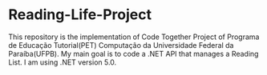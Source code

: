 # Reading-Life-Project

This repository is the implementation of Code Together Project of Programa de Educação Tutorial(PET) Computação da Universidade Federal da Paraíba(UFPB). 
My main goal is to code a .NET API that manages a Reading List. I am using .NET version 5.0. 
